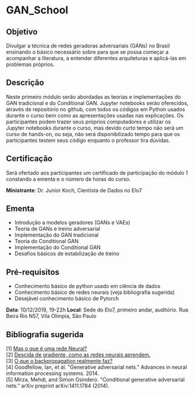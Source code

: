 # GAN_School

## Objetivo  
Divulgar a técnica de redes geradoras adversariais (GANs) no Brasil ensinando o básico necessário sobre para que se possa começar a acompanhar a literatura, a entender diferentes arquiteturas e aplicá-las em problemas próprios.

## Descrição  
Neste primeiro módulo serão abordadas as teorias e implementações do GAN tradicional e do Conditional GAN. Jupyter notebooks serão oferecidos, através de repositório no github, com todos os códigos em Python usados durante o curso bem como as apresentações usadas nas explicações.
Os participantes podem trazer seus próprios computadores e utilizar os Jupyter notebooks durante o curso, mas devido curto tempo não será um curso de hands-on, ou seja, não será disponibilizado tempo para que os participantes testem seus código enquanto o professor tira dúvidas.

## Certificação  
Será ofertado aos participantes um certificado de participação do módulo 1 constando a ementa e o número de horas do curso.

**Ministrante**: Dr. Junior Koch, Cientista de Dados no Elo7

## Ementa  
- Introdução a modelos geradores (GANs e VAEs)
- Teoria de GANs e treino adversarial
- Implementação do GAN tradicional
- Teoria do Conditional GAN
- Implementação do Conditional GAN
- Desafios básicos de estabilização de treino

## Pré-requisitos
- Conhecimento básico de python usado em ciência de dados
- Conhecimento básico de redes neurais (veja bibliografia sugerida)
- Desejável conhecimento básico de Pytorch

**Data**: 10/12/2019, 19-22h
**Local**: Sede do Elo7, primeiro andar, auditório. Rua Beira Rio N57, Vila Olímpia, São Paulo

## Bibliografia sugerida  
[1] [Mas o que é uma rede Neural?](https://www.youtube.com/watch?v=aircAruvnKk)  
[2] [Descida de gradiente, como as redes neurais aprendem.](https://www.youtube.com/watch?v=IHZwWFHWa-w)  
[3] [O que o backpropagation realmente faz?](https://www.youtube.com/watch?v=Ilg3gGewQ5U)  
[4] Goodfellow, Ian, et al. "Generative adversarial nets." Advances in neural information processing systems. 2014.  
[5] Mirza, Mehdi, and Simon Osindero. "Conditional generative adversarial nets." arXiv preprint arXiv:1411.1784 (2014).  
